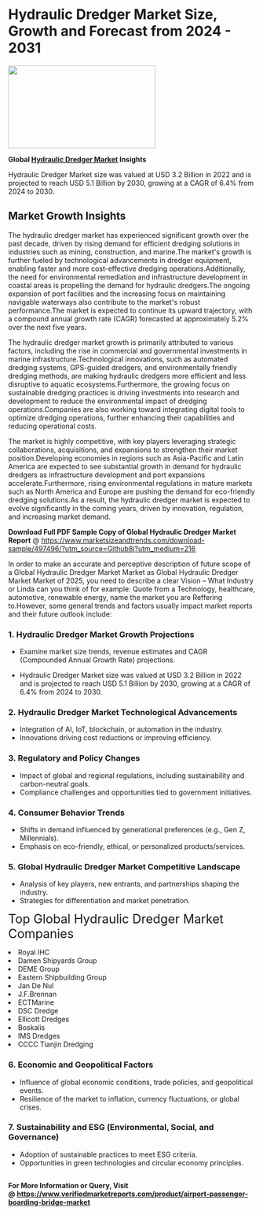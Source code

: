 <H1>Hydraulic Dredger Market Size, Growth and Forecast from 2024 - 2031</H1><img class="aligncenter size-medium wp-image-584254" src="https://thirdeyenews.in/wp-content/uploads/2024/09/Global-Market-Research-300x168.jpeg" alt="" width="300" height="168" /><p><strong>Global&nbsp;<a href="https://www.marketsizeandtrends.com/download-sample/497496/?utm_source=Github8j?utm_medium=216">Hydraulic Dredger Market</a> Insights</strong></p><p>Hydraulic Dredger Market size was valued at USD 3.2 Billion in 2022 and is projected to reach USD 5.1 Billion by 2030, growing at a CAGR of 6.4% from 2024 to 2030.</p><p><h2>Market Growth Insights</h2> <p>The hydraulic dredger market has experienced significant growth over the past decade, driven by rising demand for efficient dredging solutions in industries such as mining, construction, and marine.The market's growth is further fueled by technological advancements in dredger equipment, enabling faster and more cost-effective dredging operations.Additionally, the need for environmental remediation and infrastructure development in coastal areas is propelling the demand for hydraulic dredgers.The ongoing expansion of port facilities and the increasing focus on maintaining navigable waterways also contribute to the market's robust performance.The market is expected to continue its upward trajectory, with a compound annual growth rate (CAGR) forecasted at approximately 5.2% over the next five years.</p> <p>The hydraulic dredger market growth is primarily attributed to various factors, including the rise in commercial and governmental investments in marine infrastructure.Technological innovations, such as automated dredging systems, GPS-guided dredgers, and environmentally friendly dredging methods, are making hydraulic dredgers more efficient and less disruptive to aquatic ecosystems.Furthermore, the growing focus on sustainable dredging practices is driving investments into research and development to reduce the environmental impact of dredging operations.Companies are also working toward integrating digital tools to optimize dredging operations, further enhancing their capabilities and reducing operational costs.</p> <p>The market is highly competitive, with key players leveraging strategic collaborations, acquisitions, and expansions to strengthen their market position.Developing economies in regions such as Asia-Pacific and Latin America are expected to see substantial growth in demand for hydraulic dredgers as infrastructure development and port expansions accelerate.Furthermore, rising environmental regulations in mature markets such as North America and Europe are pushing the demand for eco-friendly dredging solutions.As a result, the hydraulic dredger market is expected to evolve significantly in the coming years, driven by innovation, regulation, and increasing market demand.</p> <p><span class=""><strong>Download Full PDF Sample Copy of Global Hydraulic Dredger Market Report</strong> @ <a href="https://www.marketsizeandtrends.com/download-sample/497496/?utm_source=Github8j?utm_medium=216" target="_blank">https://www.marketsizeandtrends.com/download-sample/497496/?utm_source=Github8j?utm_medium=216</a></span></p><p>In order to make an accurate and perceptive description of future scope of a Global&nbsp;Hydraulic Dredger Market Market as Global&nbsp;Hydraulic Dredger Market Market of 2025, you need to describe a clear Vision &ndash; What Industry or Linda can you think of for example: Quote from a Technology, healthcare, automotive, renewable energy, name the market you are Reffering to.However, some general trends and factors usually impact market reports and their future outlook include:</p><h3>1.&nbsp;<strong>Hydraulic Dredger Market Growth Projections</strong></h3><ul><li>Examine market size trends, revenue estimates and CAGR (Compounded Annual Growth Rate) projections.</li><li><p>Hydraulic Dredger Market size was valued at USD 3.2 Billion in 2022 and is projected to reach USD 5.1 Billion by 2030, growing at a CAGR of 6.4% from 2024 to 2030.</p></li></ul><h3>2.&nbsp;<strong>Hydraulic Dredger Market Technological Advancements</strong></h3><ul><li>Integration of AI, IoT, blockchain, or automation in the industry.</li><li>Innovations driving cost reductions or improving efficiency.</li></ul><h3>3.&nbsp;<strong>Regulatory and Policy Changes</strong></h3><ul><li>Impact of global and regional regulations, including sustainability and carbon-neutral goals.</li><li>Compliance challenges and opportunities tied to government initiatives.</li></ul><h3>4.&nbsp;<strong>Consumer Behavior Trends</strong></h3><ul><li>Shifts in demand influenced by generational preferences (e.g., Gen Z, Millennials).</li><li>Emphasis on eco-friendly, ethical, or personalized products/services.</li></ul><h3>5.&nbsp;<strong>Global Hydraulic Dredger Market Competitive Landscape</strong></h3><ul><li>Analysis of key players, new entrants, and partnerships shaping the industry.</li><li>Strategies for differentiation and market penetration.</li></ul><p data-pm-slice="1 1 []"><span style="color: inherit; font-family: inherit; font-size: 25px;">Top Global Hydraulic Dredger Market Companies</span></p><div class="" data-test-id=""><p><li>Royal IHC</li><li> Damen Shipyards Group</li><li> DEME Group</li><li> Eastern Shipbuilding Group</li><li> Jan De Nul</li><li> J.F.Brennan</li><li> ECTMarine</li><li> DSC Dredge</li><li> Ellicott Dredges</li><li> Boskalis</li><li> IMS Dredges</li><li> CCCC Tianjin Dredging</li></p></div><h3>6.&nbsp;<strong>Economic and Geopolitical Factors</strong></h3><ul><li>Influence of global economic conditions, trade policies, and geopolitical events.</li><li>Resilience of the market to inflation, currency fluctuations, or global crises.</li></ul><h3>7.&nbsp;<strong>Sustainability and ESG (Environmental, Social, and Governance)</strong></h3><ul><li>Adoption of sustainable practices to meet ESG criteria.</li><li>Opportunities in green technologies and circular economy principles.</li></ul><h2><strong style="font-size: 14px;">For More Information or Query, Visit @&nbsp;</strong><a style="background-color: #ffffff; font-size: 14px;" href="https://www.marketsizeandtrends.com/report/hydraulic-dredger-market/" target="_blank">https://www.verifiedmarketreports.com/product/airport-passenger-boarding-bridge-market</a></h2>